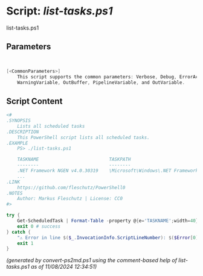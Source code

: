 Script: *list-tasks.ps1*
========================

list-tasks.ps1 


Parameters
----------
```powershell


[<CommonParameters>]
    This script supports the common parameters: Verbose, Debug, ErrorAction, ErrorVariable, WarningAction, 
    WarningVariable, OutBuffer, PipelineVariable, and OutVariable.
```

Script Content
--------------
```powershell
<#
.SYNOPSIS
	Lists all scheduled tasks
.DESCRIPTION
	This PowerShell script lists all scheduled tasks.
.EXAMPLE
	PS> ./list-tasks.ps1

	TASKNAME                          TASKPATH                             STATE           
	--------                          --------                             -----
	.NET Framework NGEN v4.0.30319    \Microsoft\Windows\.NET Framework\   Ready      
	...
.LINK
	https://github.com/fleschutz/PowerShell0
.NOTES
	Author: Markus Fleschutz | License: CC0
#>

try {
	Get-ScheduledTask | Format-Table -property @{e='TASKNAME';width=40},@{e='TASKPATH';width=55},@{e='STATE';width=10}
	exit 0 # success
} catch {
	"⚠️ Error in line $($_.InvocationInfo.ScriptLineNumber): $($Error[0])"
	exit 1
}
```

*(generated by convert-ps2md.ps1 using the comment-based help of list-tasks.ps1 as of 11/08/2024 12:34:51)*
